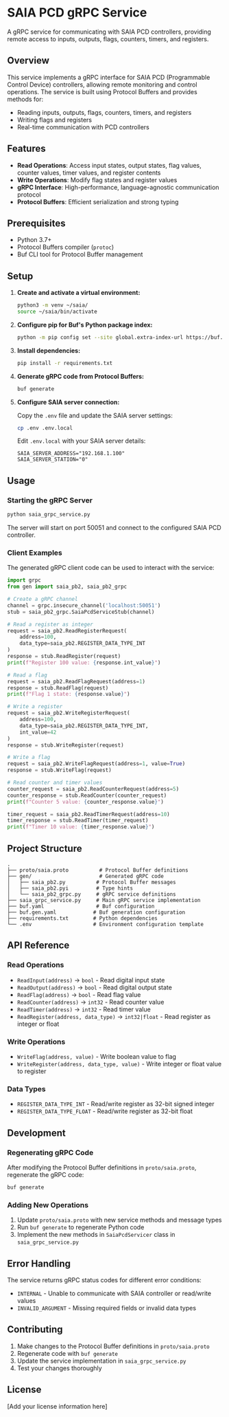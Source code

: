 # SAIA PCD gRPC Service

A gRPC service for communicating with SAIA PCD controllers, providing remote access to inputs, outputs, flags, counters, timers, and registers.

## Overview

This service implements a gRPC interface for SAIA PCD (Programmable Control Device) controllers, allowing remote monitoring and control operations. The service is built using Protocol Buffers and provides methods for:

- Reading inputs, outputs, flags, counters, timers, and registers
- Writing flags and registers
- Real-time communication with PCD controllers

## Features

- **Read Operations**: Access input states, output states, flag values, counter values, timer values, and register contents
- **Write Operations**: Modify flag states and register values
- **gRPC Interface**: High-performance, language-agnostic communication protocol
- **Protocol Buffers**: Efficient serialization and strong typing

## Prerequisites

- Python 3.7+
- Protocol Buffers compiler (`protoc`)
- Buf CLI tool for Protocol Buffer management

## Setup

1. **Create and activate a virtual environment:**
   ```bash
   python3 -m venv ~/saia/
   source ~/saia/bin/activate
   ```

2. **Configure pip for Buf's Python package index:**
   ```bash
   python -m pip config set --site global.extra-index-url https://buf.build/gen/python
   ```

3. **Install dependencies:**
   ```bash
   pip install -r requirements.txt
   ```

4. **Generate gRPC code from Protocol Buffers:**
   ```bash
   buf generate
   ```

5. **Configure SAIA server connection:**
   
   Copy the `.env` file and update the SAIA server settings:
   ```bash
   cp .env .env.local
   ```
   
   Edit `.env.local` with your SAIA server details:
   ```
   SAIA_SERVER_ADDRESS="192.168.1.100"
   SAIA_SERVER_STATION="0"
   ```

## Usage

### Starting the gRPC Server

```bash
python saia_grpc_service.py
```

The server will start on port 50051 and connect to the configured SAIA PCD controller.

### Client Examples

The generated gRPC client code can be used to interact with the service:

```python
import grpc
from gen import saia_pb2, saia_pb2_grpc

# Create a gRPC channel
channel = grpc.insecure_channel('localhost:50051')
stub = saia_pb2_grpc.SaiaPcdServiceStub(channel)

# Read a register as integer
request = saia_pb2.ReadRegisterRequest(
    address=100, 
    data_type=saia_pb2.REGISTER_DATA_TYPE_INT
)
response = stub.ReadRegister(request)
print(f"Register 100 value: {response.int_value}")

# Read a flag
request = saia_pb2.ReadFlagRequest(address=1)
response = stub.ReadFlag(request)
print(f"Flag 1 state: {response.value}")

# Write a register
request = saia_pb2.WriteRegisterRequest(
    address=100, 
    data_type=saia_pb2.REGISTER_DATA_TYPE_INT,
    int_value=42
)
response = stub.WriteRegister(request)

# Write a flag
request = saia_pb2.WriteFlagRequest(address=1, value=True)
response = stub.WriteFlag(request)

# Read counter and timer values
counter_request = saia_pb2.ReadCounterRequest(address=5)
counter_response = stub.ReadCounter(counter_request)
print(f"Counter 5 value: {counter_response.value}")

timer_request = saia_pb2.ReadTimerRequest(address=10)
timer_response = stub.ReadTimer(timer_request)
print(f"Timer 10 value: {timer_response.value}")
```

## Project Structure

```
.
├── proto/saia.proto          # Protocol Buffer definitions
├── gen/                      # Generated gRPC code
│   ├── saia_pb2.py          # Protocol Buffer messages
│   ├── saia_pb2.pyi         # Type hints
│   └── saia_pb2_grpc.py     # gRPC service definitions
├── saia_grpc_service.py     # Main gRPC service implementation
├── buf.yaml                 # Buf configuration
├── buf.gen.yaml            # Buf generation configuration
├── requirements.txt        # Python dependencies
└── .env                    # Environment configuration template
```

## API Reference

### Read Operations

- `ReadInput(address)` → `bool` - Read digital input state
- `ReadOutput(address)` → `bool` - Read digital output state  
- `ReadFlag(address)` → `bool` - Read flag value
- `ReadCounter(address)` → `int32` - Read counter value
- `ReadTimer(address)` → `int32` - Read timer value
- `ReadRegister(address, data_type)` → `int32|float` - Read register as integer or float

### Write Operations

- `WriteFlag(address, value)` - Write boolean value to flag
- `WriteRegister(address, data_type, value)` - Write integer or float value to register

### Data Types

- `REGISTER_DATA_TYPE_INT` - Read/write register as 32-bit signed integer
- `REGISTER_DATA_TYPE_FLOAT` - Read/write register as 32-bit float

## Development

### Regenerating gRPC Code

After modifying the Protocol Buffer definitions in `proto/saia.proto`, regenerate the gRPC code:

```bash
buf generate
```

### Adding New Operations

1. Update `proto/saia.proto` with new service methods and message types
2. Run `buf generate` to regenerate Python code
3. Implement the new methods in `SaiaPcdServicer` class in `saia_grpc_service.py`

## Error Handling

The service returns gRPC status codes for different error conditions:

- `INTERNAL` - Unable to communicate with SAIA controller or read/write values
- `INVALID_ARGUMENT` - Missing required fields or invalid data types

## Contributing

1. Make changes to the Protocol Buffer definitions in `proto/saia.proto`
2. Regenerate code with `buf generate`
3. Update the service implementation in `saia_grpc_service.py`
4. Test your changes thoroughly

## License

[Add your license information here]
